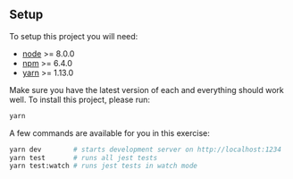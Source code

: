 ## Setup

To setup this project you will need:

- [node](https://nodejs.org/en/) >= 8.0.0
- [npm](https://www.npmjs.com/package/npm) >= 6.4.0
- [yarn](https://yarnpkg.com/en/) >= 1.13.0

Make sure you have the latest version of each and everything should work well.
To install this project, please run:

```bash
yarn
```

A few commands are available for you in this exercise:

```bash
yarn dev        # starts development server on http://localhost:1234
yarn test       # runs all jest tests
yarn test:watch # runs jest tests in watch mode
```
